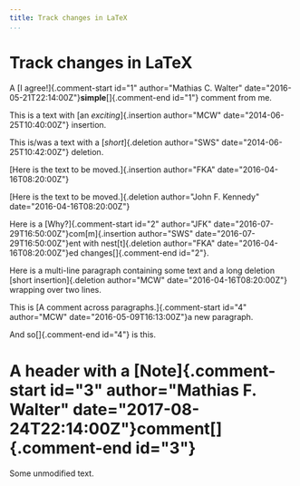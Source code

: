 ```yaml
---
title: Track changes in LaTeX
...
```


# Track changes in LaTeX

A [I agree!]{.comment-start id="1" author="Mathias C. Walter" date="2016-05-21T22:14:00Z"}**simple**[]{.comment-end id="1"} comment from me.

This is a text with [an *exciting*]{.insertion author="MCW" date="2014-06-25T10:40:00Z"} insertion.

This is/was a text with a [*short*]{.deletion author="SWS" date="2014-06-25T10:42:00Z"} deletion.

[Here is the text to be moved.]{.insertion author="FKA" date="2016-04-16T08:20:00Z"}

[Here is the text to be moved.]{.deletion author="John F. Kennedy" date="2016-04-16T08:20:00Z"}

Here is a [Why?]{.comment-start id="2" author="JFK" date="2016-07-29T16:50:00Z"}com[m]{.insertion author="SWS" date="2016-07-29T16:50:00Z"}ent with nest[t]{.deletion author="FKA" date="2016-04-16T08:20:00Z"}ed changes[]{.comment-end id="2"}.

Here is a multi-line paragraph containing some text and a long deletion [short insertion]{.deletion author="MCW" date="2016-04-16T08:20:00Z"} wrapping over two lines.

This is [A comment across paragraphs.]{.comment-start id="4" author="MCW" date="2016-05-09T16:13:00Z"}a new paragraph.

And so[]{.comment-end id="4"} is this.

# A header with a [Note]{.comment-start id="3" author="Mathias F. Walter" date="2017-08-24T22:14:00Z"}comment[]{.comment-end id="3"}

Some unmodified text.
